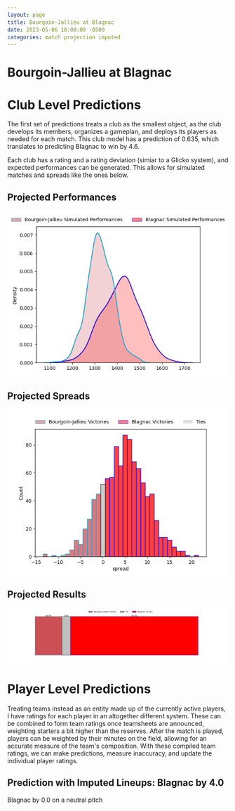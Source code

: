 ```yaml
---  
layout: page  
title: Bourgoin-Jallieu at Blagnac  
date: 2023-05-06 18:00:00 -0500  
categories: match projection imputed  
---
```

# Bourgoin-Jallieu at Blagnac

# Club Level Predictions


The first set of predictions treats a club as the smallest object, as the club develops its members, organizes a gameplan, and deploys its players as needed for each match. This club model has a prediction of 0.635, which translates to predicting Blagnac to win by 4.6.

Each club has a rating and a rating deviation (simiar to a Glicko system), and expected performances can be generated. This allows for simulated matches and spreads like the ones below.
## Projected Performances


![Projected Performances](plots/performances_2023-05-06-Blagnac-Bourgoin-Jallieu.png)
## Projected Spreads


![Projected Spreads](plots/spreads_2023-05-06-Blagnac-Bourgoin-Jallieu.png)
## Projected Results


![Projected Results](plots/resultbar_2023-05-06-Blagnac-Bourgoin-Jallieu.png)
# Player Level Predictions


Treating teams instead as an entity made up of the currently active players, I have ratings for each player in an altogether different system. These can be combined to form team ratings once teamsheets are announced, weighting starters a bit higher than the reserves. After the match is played, players can be weighted by their minutes on the field, allowing for an accurate measure of the team's composition. With these compiled team ratings, we can make predictions, measure inaccuracy, and update the individual player ratings.
## Prediction with Imputed Lineups: Blagnac by 4.0


Blagnac by 0.0 on a neutral pitch


